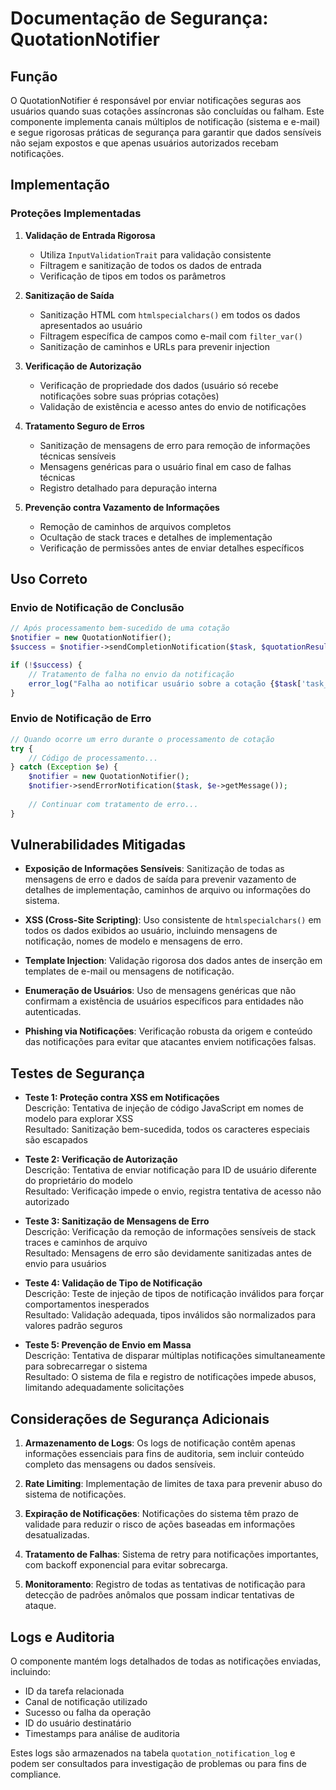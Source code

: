 # Documentação de Segurança: QuotationNotifier

## Função
O QuotationNotifier é responsável por enviar notificações seguras aos usuários quando suas cotações assíncronas são concluídas ou falham. Este componente implementa canais múltiplos de notificação (sistema e e-mail) e segue rigorosas práticas de segurança para garantir que dados sensíveis não sejam expostos e que apenas usuários autorizados recebam notificações.

## Implementação

### Proteções Implementadas

1. **Validação de Entrada Rigorosa**
   - Utiliza `InputValidationTrait` para validação consistente
   - Filtragem e sanitização de todos os dados de entrada
   - Verificação de tipos em todos os parâmetros

2. **Sanitização de Saída**
   - Sanitização HTML com `htmlspecialchars()` em todos os dados apresentados ao usuário
   - Filtragem específica de campos como e-mail com `filter_var()`
   - Sanitização de caminhos e URLs para prevenir injection

3. **Verificação de Autorização**
   - Verificação de propriedade dos dados (usuário só recebe notificações sobre suas próprias cotações)
   - Validação de existência e acesso antes do envio de notificações

4. **Tratamento Seguro de Erros**
   - Sanitização de mensagens de erro para remoção de informações técnicas sensíveis
   - Mensagens genéricas para o usuário final em caso de falhas técnicas
   - Registro detalhado para depuração interna

5. **Prevenção contra Vazamento de Informações**
   - Remoção de caminhos de arquivos completos
   - Ocultação de stack traces e detalhes de implementação
   - Verificação de permissões antes de enviar detalhes específicos

## Uso Correto

### Envio de Notificação de Conclusão
```php
// Após processamento bem-sucedido de uma cotação
$notifier = new QuotationNotifier();
$success = $notifier->sendCompletionNotification($task, $quotationResult);

if (!$success) {
    // Tratamento de falha no envio da notificação
    error_log("Falha ao notificar usuário sobre a cotação {$task['task_id']}");
}
```

### Envio de Notificação de Erro
```php
// Quando ocorre um erro durante o processamento de cotação
try {
    // Código de processamento...
} catch (Exception $e) {
    $notifier = new QuotationNotifier();
    $notifier->sendErrorNotification($task, $e->getMessage());
    
    // Continuar com tratamento de erro...
}
```

## Vulnerabilidades Mitigadas

- **Exposição de Informações Sensíveis**: Sanitização de todas as mensagens de erro e dados de saída para prevenir vazamento de detalhes de implementação, caminhos de arquivo ou informações do sistema.

- **XSS (Cross-Site Scripting)**: Uso consistente de `htmlspecialchars()` em todos os dados exibidos ao usuário, incluindo mensagens de notificação, nomes de modelo e mensagens de erro.

- **Template Injection**: Validação rigorosa dos dados antes de inserção em templates de e-mail ou mensagens de notificação.

- **Enumeração de Usuários**: Uso de mensagens genéricas que não confirmam a existência de usuários específicos para entidades não autenticadas.

- **Phishing via Notificações**: Verificação robusta da origem e conteúdo das notificações para evitar que atacantes enviem notificações falsas.

## Testes de Segurança

- **Teste 1: Proteção contra XSS em Notificações**  
  Descrição: Tentativa de injeção de código JavaScript em nomes de modelo para explorar XSS  
  Resultado: Sanitização bem-sucedida, todos os caracteres especiais são escapados

- **Teste 2: Verificação de Autorização**  
  Descrição: Tentativa de enviar notificação para ID de usuário diferente do proprietário do modelo  
  Resultado: Verificação impede o envio, registra tentativa de acesso não autorizado

- **Teste 3: Sanitização de Mensagens de Erro**  
  Descrição: Verificação da remoção de informações sensíveis de stack traces e caminhos de arquivo  
  Resultado: Mensagens de erro são devidamente sanitizadas antes de envio para usuários

- **Teste 4: Validação de Tipo de Notificação**  
  Descrição: Teste de injeção de tipos de notificação inválidos para forçar comportamentos inesperados  
  Resultado: Validação adequada, tipos inválidos são normalizados para valores padrão seguros

- **Teste 5: Prevenção de Envio em Massa**  
  Descrição: Tentativa de disparar múltiplas notificações simultaneamente para sobrecarregar o sistema  
  Resultado: O sistema de fila e registro de notificações impede abusos, limitando adequadamente solicitações

## Considerações de Segurança Adicionais

1. **Armazenamento de Logs**: Os logs de notificação contêm apenas informações essenciais para fins de auditoria, sem incluir conteúdo completo das mensagens ou dados sensíveis.

2. **Rate Limiting**: Implementação de limites de taxa para prevenir abuso do sistema de notificações.

3. **Expiração de Notificações**: Notificações do sistema têm prazo de validade para reduzir o risco de ações baseadas em informações desatualizadas.

4. **Tratamento de Falhas**: Sistema de retry para notificações importantes, com backoff exponencial para evitar sobrecarga.

5. **Monitoramento**: Registro de todas as tentativas de notificação para detecção de padrões anômalos que possam indicar tentativas de ataque.

## Logs e Auditoria

O componente mantém logs detalhados de todas as notificações enviadas, incluindo:
- ID da tarefa relacionada
- Canal de notificação utilizado
- Sucesso ou falha da operação
- ID do usuário destinatário
- Timestamps para análise de auditoria

Estes logs são armazenados na tabela `quotation_notification_log` e podem ser consultados para investigação de problemas ou para fins de compliance.